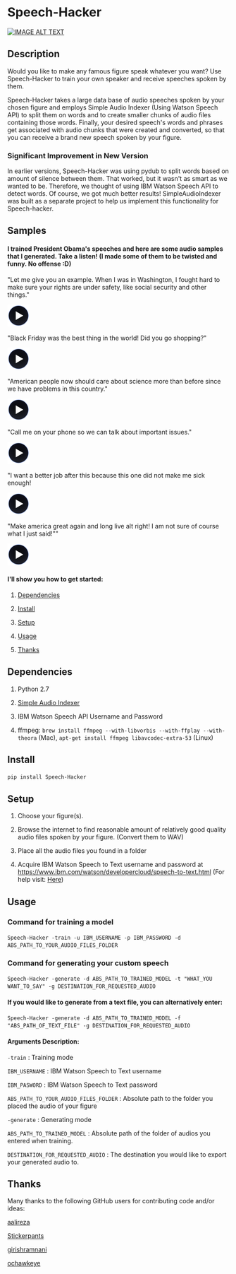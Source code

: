 # Speech-Hacker


[![IMAGE ALT TEXT](images/screen.png)](https://www.youtube.com/watch?v=pV8FQpc1NlQ "Youtube_Video" )


## Description

Would you like to make any famous figure speak whatever you want? Use Speech-Hacker to train your own speaker and receive speeches spoken by them.

Speech-Hacker takes a large data base of audio speeches spoken by your chosen figure and employs Simple Audio Indexer (Using Watson Speech API) to split them on words and to create smaller chunks of audio files containing those words. Finally, your desired speech's words and phrases get associated with audio chunks that were created and converted, so that you can receive a brand new speech spoken by your figure.


### Significant Improvement in New Version

In earlier versions, Speech-Hacker was using pydub to split words based on amount of silence between them. That worked, but it wasn't as smart as we wanted to be. Therefore, we thought of using IBM Watson Speech API to detect words. Of course, we got much better results! SimpleAudioIndexer was built as a separate project to help us implement this functionality for Speech-hacker. 



## Samples



#### I trained President Obama's speeches and here are some audio samples that I generated. Take a listen! (I made some of them to be twisted and funny. No offense :D)





"Let me give you an example. When I was in Washington, I fought hard to make sure your rights are under safety, like social security and other things."

[![IMAGE ALT TEXT](images/player2.png)](https://dl.dropboxusercontent.com/s/1mhp9xz95weh4wu/output22.wav?dl=0
 "Audio_Sample" )



"Black Friday was the best thing in the world! Did you go shopping?"

[![IMAGE ALT TEXT](images/player2.png)](https://dl.dropboxusercontent.com/s/itu5156itn1usnr/output23.wav?dl=0 "Audio_Sample" )



"American people now should care about science more than before since we have problems in this country."

[![IMAGE ALT TEXT](images/player2.png)](https://dl.dropboxusercontent.com/s/tmi3p73hgq2k7xm/output1.wav?dl=0 "Audio_Sample" )



"Call me on your phone so we can talk about important issues."

[![IMAGE ALT TEXT](images/player2.png)](https://dl.dropboxusercontent.com/s/piyagv6e6p8fccf/output24.wav?dl=0 "Audio_Sample" )



"I want a better job after this because this one did not make me sick enough!

[![IMAGE ALT TEXT](images/player2.png)](https://dl.dropboxusercontent.com/s/98kjcwytbaazjna/output46.wav?dl=0 "Audio_Sample" )


"Make america great again and long live alt right! I am not sure of course what I just said!""

[![IMAGE ALT TEXT](images/player2.png)](https://dl.dropboxusercontent.com/s/gfuncimepvu9fs5/output71.wav?dl=0 "Audio_Sample" )



#### I'll show you how to get started:

   1. [Dependencies](https://github.com/ParhamP/Speech-Hacker#dependencies "Dependencies")

   2. [Install](https://github.com/ParhamP/Speech-Hacker#install "Install")

   3. [Setup](https://github.com/ParhamP/Speech-Hacker#setup "Setup")

   4. [Usage](https://github.com/ParhamP/Speech-Hacker#usage "Usage")

   5. [Thanks](https://github.com/ParhamP/Speech-Hacker#thanks "Thanks")


## Dependencies

1. Python 2.7

2. [Simple Audio Indexer](https://github.com/aalireza/SimpleAudioIndexer> "Simple Audio Indexer")

3. IBM Watson Speech API Username and Password

3. ffmpeg: `brew install ffmpeg --with-libvorbis --with-ffplay --with-theora` (Mac), `apt-get install ffmpeg libavcodec-extra-53` (Linux)


## Install

`pip install Speech-Hacker`


## Setup


1. Choose your figure(s).

2. Browse the internet to find reasonable amount of relatively good quality audio files spoken by your figure. (Convert them to WAV)

3. Place all the audio files you found in a folder

4. Acquire IBM Watson Speech to Text username and password at https://www.ibm.com/watson/developercloud/speech-to-text.html (For help visit: [Here](https://www.ibm.com/watson/developercloud/doc/getting_started/gs-credentials.shtml> "IBM_GetStarted"))


## Usage

### Command for training a model

`Speech-Hacker -train -u IBM_USERNAME -p IBM_PASSWORD -d ABS_PATH_TO_YOUR_AUDIO_FILES_FOLDER`


### Command for generating your custom speech

`Speech-Hacker -generate -d ABS_PATH_TO_TRAINED_MODEL -t "WHAT_YOU WANT_TO_SAY" -g DESTINATION_FOR_REQUESTED_AUDIO`



#### If you would like to generate from a text file, you can alternatively enter:

`Speech-Hacker -generate -d ABS_PATH_TO_TRAINED_MODEL -f "ABS_PATH_OF_TEXT_FILE" -g DESTINATION_FOR_REQUESTED_AUDIO`




#### Arguments Description:

`-train` : Training mode

`IBM_USERNAME` : IBM Watson Speech to Text username

`IBM_PASWORD` : IBM Watson Speech to Text password

`ABS_PATH_TO_YOUR_AUDIO_FILES_FOLDER` : Absolute path to the folder you placed the audio of your figure

`-generate` : Generating mode

`ABS_PATH_TO_TRAINED_MODEL` : Absolute path of the folder of audios you entered when training.

`DESTINATION_FOR_REQUESTED_AUDIO` : The destination you would like to export your generated audio to. 






## Thanks

Many thanks to the following GitHub users for contributing code and/or ideas:

[aalireza](https://github.com/aalireza> "aalireza")

[Stickerpants](https://github.com/Stickerpants> "Stickerpants")

[girishramnani](https://github.com/girishramnani> "girishramnani")

[ochawkeye](https://github.com/ochawkeye> "ochawkeye")


